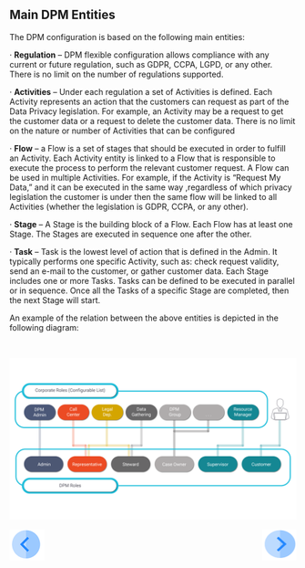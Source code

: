 ## Main DPM Entities

The DPM configuration is based on the following main entities: 

·     **Regulation** – DPM flexible configuration allows compliance with any current or future regulation, such as GDPR, CCPA, LGPD, or any other. There is no limit on the number of regulations supported. 

·     **Activities** – Under each regulation a set of Activities is defined. Each Activity represents an action that the customers can request as part of the Data Privacy legislation. For example, an Activity may be a request to get the customer data or a request to delete the customer data. There is no limit on the nature or number of Activities that can be configured 

·     **Flow** – a Flow is a set of stages that should be executed in order to fulfill an Activity. Each Activity entity is linked to a Flow that is responsible to execute the process to perform the relevant customer request. A Flow can be used in multiple Activities. For example, if the Activity is “Request My Data,” and it can be executed in the same way ,regardless of which privacy legislation the customer is under then the same flow will be linked to all Activities (whether the legislation is GDPR, CCPA, or any other).

·     **Stage** – A Stage is the building block of a Flow. Each Flow has at least one Stage. The Stages are executed in sequence one after the other.

·     **Task** – Task is the lowest level of action that is defined in the Admin. It typically performs one specific Activity, such as: check request validity, send an e-mail to the customer, or gather customer data. Each Stage includes one or more Tasks. Tasks can be defined to be executed in parallel or in sequence. Once all the Tasks of a specific Stage are completed, then the next Stage will start.

An example of the relation between the above entities is depicted in the following diagram: 

​                           

![](articles/DPM/images/main_entities.png)





[![Previous](/articles/DPM/images/Previous.png)](/articles/DPM/01_DPM_Overview/02_DPM_Overview.md)[<img align="right" width="60" height="54" src="/articles/DPM/images/Next.png">](/articles/DPM/01_DPM_Overview/README.md)
